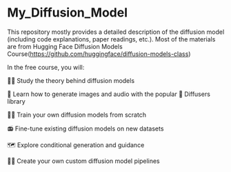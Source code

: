 # My_Diffusion_Model
This repository mostly provides a detailed description of the diffusion model (including code explanations, paper readings, etc.).
Most of the materials are from Hugging Face Diffusion Models Course(https://github.com/huggingface/diffusion-models-class)

In the free course, you will:

👩‍🎓 Study the theory behind diffusion models

🧨 Learn how to generate images and audio with the popular 🤗 Diffusers library

🏋️‍♂️ Train your own diffusion models from scratch

📻 Fine-tune existing diffusion models on new datasets

🗺 Explore conditional generation and guidance

🧑‍🔬 Create your own custom diffusion model pipelines


